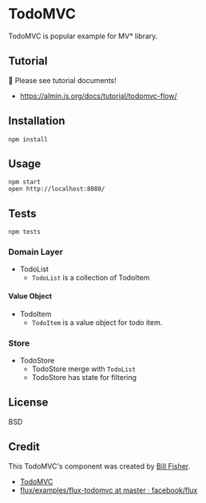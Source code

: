 # TodoMVC

TodoMVC is popular example for MV* library.

## Tutorial

:memo: Please see tutorial documents!

- https://almin.js.org/docs/tutorial/todomvc-flow/

## Installation

    npm install

## Usage

    npm start
    open http://localhost:8080/

## Tests

    npm tests


### Domain Layer

- TodoList
    - `TodoList` is a collection of TodoItem

#### Value Object

- TodoItem
    - `TodoItem` is a value object for todo item.

### Store

- TodoStore
    - TodoStore merge with `TodoList`
    - TodoStore has state for filtering

## License

BSD

## Credit

This TodoMVC's component was created by [Bill Fisher](https://www.facebook.com/bill.fisher.771).

- [TodoMVC](http://todomvc.com/)
- [flux/examples/flux-todomvc at master · facebook/flux](https://github.com/facebook/flux/tree/master/examples/flux-todomvc)
